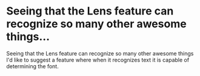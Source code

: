 # Seeing that the Lens feature can recognize so many other awesome things…

Seeing that the Lens feature can recognize so many other awesome things I'd like to suggest a feature where when it recognizes text it is capable of determining the font.  
